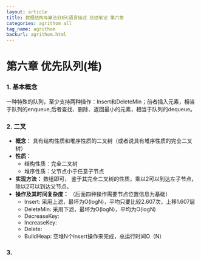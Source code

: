 ```yaml
---
layout: article
title: 数据结构与算法分析C语言描述 总结笔记 第六章
categories: agrithom all
tag_name: agrithom
backurl: agrithom.html
---
```

<style>
	table th:nth-child(1){
		
	}
	table th:nth-child(2){
		
	}
</style>

<h1>第六章 优先队列(堆)</h1>

<h3>1. 基本概念</h3>

<p>一种特殊的队列，至少支持两种操作：Insert和DeleteMin；前者插入元素，相当于队列的enqueue,后者查找、删除、返回最小的元素，相当于队列的dequeue。</p>

<h3>2. 二叉</h3>

<ul><li><strong>概念：</strong>
具有结构性质和堆序性质的二叉树（或者说具有堆序性质的完全二叉树）</li><li><strong>性质：</strong><ul><li>结构性质：完全二叉树</li><li>堆序性质：父节点小于任意子节点</li></ul></li><li><strong> 实现方法： </strong>
数组即可， 鉴于其完全二叉树的性质，乘以2可以到达左子节点，除以2可以到达父节点。</li><li><strong> 操作及其时间复杂度： </strong>（后面四种操作需要节点位置信息为基础）<ul><li>Insert:  采用上滤，最坏为O(logN)，平均只要比较2.607次，上移1.607层</li><li>DeleteMin: 采用下滤，最坏为O(logN)，平均为O(logN)</li><li>DecreaseKey: </li><li>IncreaseKey: </li><li>Delete:</li><li>BuildHeap: 空堆N个Insert操作来完成，总运行时间O（N）</li></ul></li></ul>

<h3>3.</h3>

